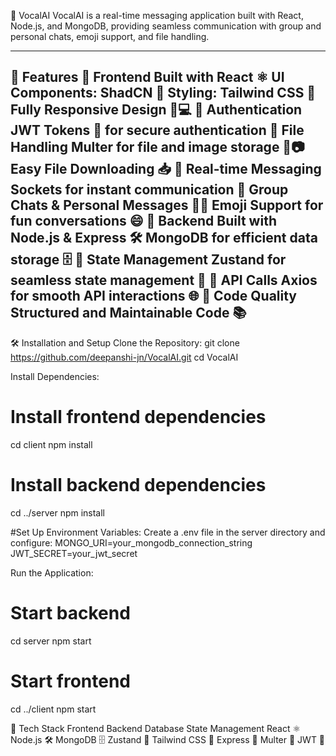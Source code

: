 🚀 VocalAI
VocalAI is a real-time messaging application built with React, Node.js, and MongoDB, providing seamless communication with group and personal chats, emoji support, and file handling.

---------------------------

📌 Features
🔹 Frontend
Built with React ⚛️
UI Components: ShadCN 🧩
Styling: Tailwind CSS 🎨
Fully Responsive Design 📱💻
🔹 Authentication
JWT Tokens 🔑 for secure authentication
🔹 File Handling
Multer for file and image storage 📁📷
Easy File Downloading 📥
🔹 Real-time Messaging
Sockets for instant communication 💬
Group Chats & Personal Messages 👥💬
Emoji Support for fun conversations 😄
🔹 Backend
Built with Node.js & Express 🛠️
MongoDB for efficient data storage 🗄️
🔹 State Management
Zustand for seamless state management 🧠
🔹 API Calls
Axios for smooth API interactions 🌐
🔹 Code Quality
Structured and Maintainable Code 📚
-----------------------------------------------------------
🛠️ Installation and Setup
Clone the Repository:
git clone https://github.com/deepanshi-jn/VocalAI.git
cd VocalAI

Install Dependencies:
# Install frontend dependencies
cd client
npm install

# Install backend dependencies
cd ../server
npm install

#Set Up Environment Variables:
Create a .env file in the server directory and configure:
MONGO_URI=your_mongodb_connection_string
JWT_SECRET=your_jwt_secret

Run the Application:
# Start backend
cd server
npm start

# Start frontend
cd ../client
npm start


🔗 Tech Stack
Frontend	        Backend     	Database	   State Management
React ⚛️	        Node.js 🛠️   	MongoDB 🗄️  Zustand 🧠
Tailwind CSS 🎨	  Express 🚀	  Multer 📁   	JWT 🔑

